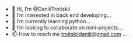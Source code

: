 - 👋 Hi, I’m @DaniilTroitskii
- 👀 I’m interested in back end developing...
- 🌱 I’m currently learning python...
- 💞️ I’m looking to collaborate on mini-projects...
- 📫 How to reach me troitskiidaniil@gmail.com ...

<!---
DaniilTroitskii/DaniilTroitskii is a ✨ special ✨ repository because its `README.md` (this file) appears on your GitHub profile.
You can click the Preview link to take a look at your changes.
--->
